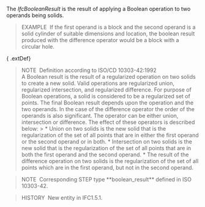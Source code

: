 The _IfcBooleanResult_ is the result of applying a Boolean operation to two operands being solids.

> EXAMPLE&nbsp; If the first operand is a block and the second operand is a solid cylinder of suitable dimensions and location, the boolean result produced with the difference operator would be a block with a circular hole.

{ .extDef}
> NOTE&nbsp; Definition according to ISO/CD 10303-42:1992  
> A Boolean result is the result of a regularized operation on two solids to create a new solid. Valid operations are regularized union, regularized intersection, and regularized difference. For purpose of Boolean operations, a solid is considered to be a regularized set of points. The final Boolean result depends upon the operation and the two operands. In the case of the difference operator the order of the operands is also significant. The operator can be either union, intersection or difference. The effect of these operators is described below: > \* Union on two solids is the new solid that is the regularization of the set of all points that are in either the first operand or the second operand or in both.
> \* Intersection on two solids is the new solid that is the regularization of the set of all points that are in both the first operand and the second operand.
> \* The result of the difference operation on two solids is the regularization of the set of all points which are in the first operand, but not in the second operand.

> NOTE&nbsp; Corresponding STEP type \*\*boolean_result\*\* defined in ISO 10303-42.

> HISTORY&nbsp; New entity in IFC1.5.1.
